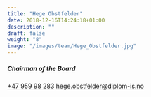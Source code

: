 ```yaml
---
title: "Hege Obstfelder​"
date: 2018-12-16T14:24:18+01:00
description: ""
draft: false
weight: "8"
image: "/images/team/Hege_Obstfelder.jpg"
---
```

##### Chairman of the Board
<a class="phoneto" href="tel:+47 959 98 283"><i class="fas fa-phone"></i>+47 959 98 283</a>
<a class="mailto" href="mailto:hege.obstfelder@diplom-is.no "><i class="fas fa-envelope"></i></i>hege.obstfelder@diplom-is.no</a>